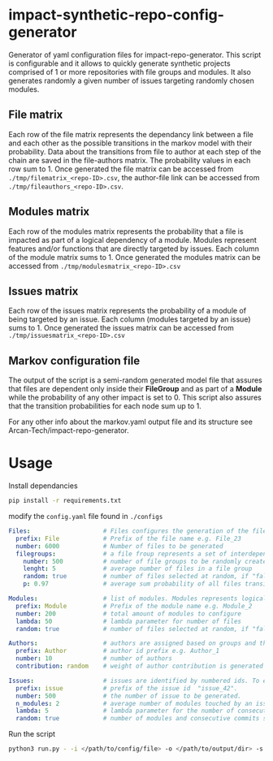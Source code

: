 # impact-synthetic-repo-config-generator
Generator of yaml configuration files for impact-repo-generator. This script is configurable and it allows to quickly generate synthetic projects comprised of 1 or more repositories with file groups and modules. It also generates randomly a given number of issues targeting randomly chosen modules.

## File matrix
Each row of the file matrix represents the dependancy link between a file and each other as the possible transitions in the markov model with their probability.
Data about the transitions from file to author at each step of the chain are saved in the file-authors matrix. The probability values in each row sum to 1. 
Once generated the file matrix can be accessed from `./tmp/filematrix_<repo-ID>.csv`, the author-file link can be accessed from `./tmp/fileauthors_<repo-ID>.csv`.

## Modules matrix
Each row of the modules matrix represents the probability that a file is impacted as part of a logical dependency of a module. Modules represent features and/or functions that are directly targeted by issues. Each column of the module matrix sums to 1.
Once generated the modules matrix can be accessed from `./tmp/modulesmatrix_<repo-ID>.csv`

## Issues matrix
Each row of the issues matrix represents the probability of a module of being targeted by an issue. Each column (modules targeted by an issue) sums to 1.
Once generated the issues matrix can be accessed from `./tmp/issuesmatrix_<repo-ID>.csv`

## Markov configuration file
The output of the script is a semi-random generated model file that assures that files are dependent only inside their **FileGroup** and as part of a **Module** while the probability of any other impact is set to 0. This script also assures that the transition probabilities for each node sum up to 1.

For any other info about the markov.yaml output file and its structure see Arcan-Tech/impact-repo-generator.

# Usage
Install dependancies

```sh
pip install -r requirements.txt
```

modify the `config.yaml` file found in `./configs`

```yaml
Files:                    # Files configures the generation of the file matrix
  prefix: File            # Prefix of the file name e.g. File_23
  number: 6000            # Number of files to be generated
  filegroups:             # a file froup represents a set of interdependent files
    number: 500           # number of file groups to be randomly created
    lenght: 5             # average number of files in a file group
    random: true          # number of files selected at random, if "false" the program selects exactly "lenght" files
    p: 0.97               # average sum probability of all files transitions between files in a group

Modules:                  # list of modules. Modules represents logical dependancies between files
  prefix: Module          # Prefix of the module name e.g. Module_2
  number: 200             # total amount of modules to configure
  lambda: 50              # lambda parameter for number of files
  random: true            # number of files selected at random, if "false" the program selects exactly "lambda" files

Authors:                  # authors are assigned based on groups and the probability of the transition is defined ad 1 - p
  prefix: Author          # author id prefix e.g. Author_1
  number: 10              # number of authors
  contribution: random    # weight of author contribution is generated at "random", if "equal" probability of each author to be selected is equal

Issues:                   # issues are identified by numbered ids. To each issue a certain number of modules are assigned randomly.
  prefix: issue           # prefix of the issue id  "issue_42".
  number: 500             # the number of issue to be generated.
  n_modules: 2            # average number of modules touched by an issue
  lambda: 5               # lambda parameter for the number of consecutive commits in an isue.
  random: true            # number of modules and consecutive commits selected at random, if "false" the program selects exactly "n_modules"/"lambda" modules/commits
```
Run the script

```sh
python3 run.py - -i </path/to/config/file> -o </path/to/output/dir> -s <number-of-repositories>
```